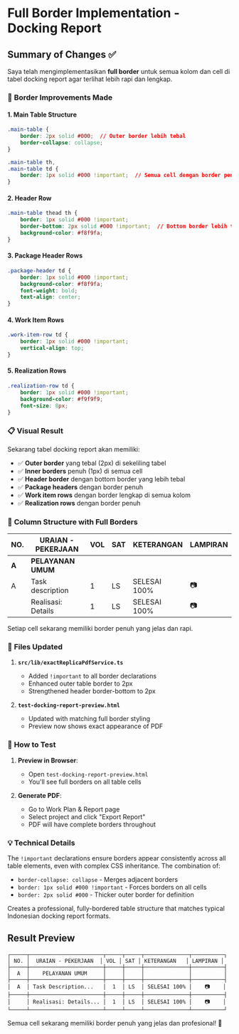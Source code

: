# Full Border Implementation - Docking Report

## Summary of Changes ✅

Saya telah mengimplementasikan **full border** untuk semua kolom dan cell di tabel docking report agar terlihat lebih rapi dan lengkap.

### 🔲 **Border Improvements Made**

#### 1. **Main Table Structure**
```css
.main-table {
    border: 2px solid #000;  // Outer border lebih tebal
    border-collapse: collapse;
}

.main-table th,
.main-table td {
    border: 1px solid #000 !important;  // Semua cell dengan border penuh
}
```

#### 2. **Header Row**
```css
.main-table thead th {
    border: 1px solid #000 !important;
    border-bottom: 2px solid #000 !important;  // Bottom border lebih tebal
    background-color: #f8f9fa;
}
```

#### 3. **Package Header Rows** 
```css
.package-header td {
    border: 1px solid #000 !important;
    background-color: #f8f9fa;
    font-weight: bold;
    text-align: center;
}
```

#### 4. **Work Item Rows**
```css
.work-item-row td {
    border: 1px solid #000 !important;
    vertical-align: top;
}
```

#### 5. **Realization Rows**
```css
.realization-row td {
    border: 1px solid #000 !important;
    background-color: #f9f9f9;
    font-size: 8px;
}
```

### 📋 **Visual Result**

Sekarang tabel docking report akan memiliki:
- ✅ **Outer border** yang tebal (2px) di sekeliling tabel
- ✅ **Inner borders** penuh (1px) di semua cell
- ✅ **Header border** dengan bottom border yang lebih tebal
- ✅ **Package headers** dengan border penuh
- ✅ **Work item rows** dengan border lengkap di semua kolom
- ✅ **Realization rows** dengan border penuh

### 🎯 **Column Structure with Full Borders**

| NO. | URAIAN - PEKERJAAN | VOL | SAT | KETERANGAN | LAMPIRAN |
|-----|-------------------|-----|-----|------------|----------|
| **A** | **PELAYANAN UMUM** |  |  |  |  |
| A | Task description | 1 | LS | SELESAI 100% | 📷 |
|   | Realisasi: Details | 1 | LS | SELESAI 100% | 📷 |

Setiap cell sekarang memiliki border penuh yang jelas dan rapi.

### 📁 **Files Updated**

1. **`src/lib/exactReplicaPdfService.ts`**
   - Added `!important` to all border declarations
   - Enhanced outer table border to 2px
   - Strengthened header border-bottom to 2px

2. **`test-docking-report-preview.html`**
   - Updated with matching full border styling
   - Preview now shows exact appearance of PDF

### 🚀 **How to Test**

1. **Preview in Browser**:
   - Open `test-docking-report-preview.html` 
   - You'll see full borders on all table cells

2. **Generate PDF**:
   - Go to Work Plan & Report page
   - Select project and click "Export Report"
   - PDF will have complete borders throughout

### 💡 **Technical Details**

The `!important` declarations ensure borders appear consistently across all table elements, even with complex CSS inheritance. The combination of:
- `border-collapse: collapse` - Merges adjacent borders
- `border: 1px solid #000 !important` - Forces borders on all cells
- `border: 2px solid #000` - Thicker outer border for definition

Creates a professional, fully-bordered table structure that matches typical Indonesian docking report formats.

## Result Preview

```
┌─────┬───────────────────────┬─────┬─────┬──────────────┬──────────┐
│ NO. │  URAIAN - PEKERJAAN  │ VOL │ SAT │ KETERANGAN   │ LAMPIRAN │
├─────┼───────────────────────┼─────┼─────┼──────────────┼──────────┤
│  A  │    PELAYANAN UMUM     │     │     │              │          │
├─────┼───────────────────────┼─────┼─────┼──────────────┼──────────┤
│  A  │ Task Description...   │  1  │ LS  │ SELESAI 100% │    📷    │
├─────┼───────────────────────┼─────┼─────┼──────────────┼──────────┤
│     │ Realisasi: Details... │  1  │ LS  │ SELESAI 100% │    📷    │
└─────┴───────────────────────┴─────┴─────┴──────────────┴──────────┘
```

Semua cell sekarang memiliki border penuh yang jelas dan profesional! 🎉